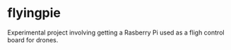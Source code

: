 # flyingpie
Experimental project involving getting a Rasberry Pi used as a fligh control board for drones.
